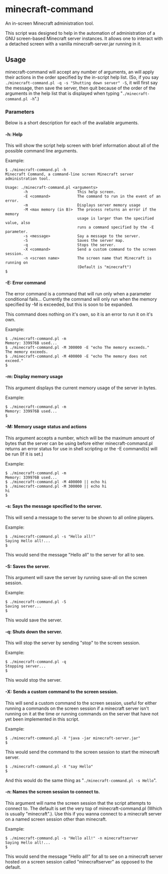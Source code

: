 minecraft-command
=================

An in-screen Minecraft administration tool.

This script was designed to help in the automation of administration
of a GNU screen-based Minecraft server instances. It allows one to
interact with a detached screen with a vanilla minecraft-server.jar
running in it.

Usage
-----

minecraft-command will accept any number of arguments, an will apply
their actions in the order specified by the in-script help list. (So,
if you say `./minecraft-command.pl -q -s "Shutting down server" -S`,
it will first say the message, then save the server, then quit because
of the order of the arguments in the help list that is displayed when
typing "`./minecraft-command.pl -h`".)

### Parameters
Below is a short description for each of the available arguments.

#### -h: Help
This will show the script help screen with brief information about all
of the possible command line arguments.

Example:
```
$ ./minecraft-command.pl -h
Minecraft Command, a command-line screen Minecraft server
administration tool.

Usage: ./minecraft-command.pl <arguments>
        -h                      This help screen.
        -E <command>            The command to run in the event of an error.
        -m                      Displays server memory usage
        -M <max memory (in B)>  The process returns an error if the memory
                                usage is larger than the specified value, also
                                runs a command specified by the -E parameter.
        -s <message>            Say a message to the server.
        -S                      Saves the server map.
        -q                      Stops the server.
        -X <command>            Send a custom command to the screen session.
        -n <screen name>        The screen name that Minecraft is running on
                                (Default is "minecraft")
$
```

#### -E: Error command

The error command is a command that will run only when a parameter
conditional fails... Currently the command will only run when the memory
specified by -M is exceeded, but this is soon to be expanded.

This command does nothing on it's own, so it is an error to run it on
it's own.

Example:
```
$ ./minecraft-command.pl -m
Memory: 339976B used...
$ ./minecraft-command.pl -M 300000 -E "echo The memory exceeds."
The memory exceeds.
$ ./minecraft-command.pl -M 400000 -E "echo The memory does not exceed."
$
```

#### -m: Display memory usage
This argument displays the current memory usage of the server in bytes.

Example:
```
$ ./minecraft-command.pl -m
Memory: 339976B used...
$
```

#### -M: Memory usage status and actions
This argument accepts a number, which will be the maximum amount of
bytes that the server can be using before either minecraft-command.pl
returns an error status for use in shell scripting or the -E command(s)
will be run (If it is set.)

Example:
```
$ ./minecraft-command.pl -m
Memory: 339976B used...
$ ./minecraft-command.pl -M 400000 || echo hi
$ ./minecraft-command.pl -M 300000 || echo hi
hi
$
```

#### -s: Says the message specified to the server.
This will send a message to the server to be shown to all online
players.

Example:
```
$ ./minecraft-command.pl -s "Hello all!"
Saying Hello all!...
$
```
This would send the message "Hello all" to the server for all to see.

#### -S: Saves the server.
This argument will save the server by running save-all on the screen
session.

Example:
```
$ ./minecraft-command.pl -S
Saving server...
$
```
This would save the server.

#### -q: Shuts down the server.
This will stop the server by sending "stop" to the screen session.

Example:
```
$ ./minecraft-command.pl -q
Stopping server...
$
```
This would stop the server.

#### -X: Sends a custom command to the screen session.
This will send a custom command to the screen session, useful for
either running a commands on the screen session if a minecraft server
isn't running on it at the time or running commands on the server that
have not yet been implemented in this script.

Example:
```
$ ./minecraft-command.pl -X "java -jar minecraft-server.jar"
$
```
This would send the command to the screen session to start the
minecraft server.

```
$ ./minecraft-command.pl -X "say Hello"
$
```
And this would do the same thing as "`./minecraft-command.pl -s Hello`".

#### -n: Names the screen session to connect to.
This argument will name the screen session that the script attempts to
connect to. The default is set the very top of minecraft-command.pl
(Which is usually "minecraft".). Use this if you wanna connect to a
minecraft server on a named screen session other than minecraft.

Example:
```
$ ./minecraft-command.pl -s "Hello all!" -n minecraftserver
Saying Hello all!...
$
```
This would send the message "Hello all!" for all to see on a minecraft
server hosted on a screen session called "minecraftserver" as opposed
to the default.
